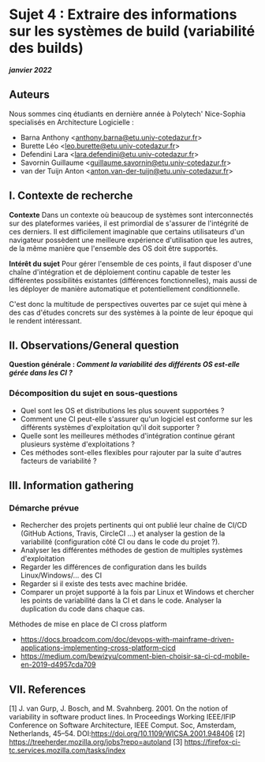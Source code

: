 # Sujet 4 : Extraire des informations sur les systèmes de build (variabilité des builds)

**_janvier 2022_**

## Auteurs

Nous sommes cinq étudiants en dernière année à Polytech' Nice-Sophia specialisés en Architecture Logicielle :

* Barna Anthony &lt;anthony.barna@etu.univ-cotedazur.fr&gt;
* Burette Léo &lt;leo.burette@etu.univ-cotedazur.fr&gt;
* Defendini Lara &lt;lara.defendini@etu.univ-cotedazur.fr&gt;
* Savornin Guillaume &lt;guillaume.savornin@etu.univ-cotedazur.fr&gt;
* van der Tuijn Anton &lt;anton.van-der-tuijn@etu.univ-cotedazur.fr&gt;

## I. Contexte de recherche

__Contexte__
Dans un contexte où beaucoup de systèmes sont interconnectés sur des plateformes variées, il est primordial de s'assurer de l'intégrité de ces derniers. Il est difficilement imaginable que certains utilisateurs d'un navigateur possèdent une meilleure expérience d'utilisation que les autres, de la même manière que l'ensemble des OS doit être supportés. 

__Intérêt du sujet__
Pour gérer l'ensemble de ces points, il faut disposer d'une chaîne d'intégration et de déploiement continu capable de tester les différentes possibilités existantes (différences fonctionnelles), mais aussi de les déployer de manière automatique et potentiellement conditionnelle.

C'est donc la multitude de perspectives ouvertes par ce sujet qui mène à des cas d'études concrets sur des systèmes à la pointe de leur époque qui le rendent intéressant.


## II. Observations/General question


**Question générale : _Comment la variabilité des différents OS est-elle gérée dans les CI ?_** 


### Décomposition du sujet en sous-questions
- Quel sont les OS et distributions les plus souvent supportées ?
- Comment une CI peut-elle s'assurer qu'un logiciel est conforme sur les différents systèmes d'exploitation qu'il doit supporter ?
- Quelle sont les meilleures méthodes d'intégration continue gérant plusieurs système d'exploitations ?
- Ces méthodes sont-elles flexibles pour rajouter par la suite d'autres facteurs de variabilité ?



## III. Information gathering

### Démarche prévue
- Rechercher des projets pertinents qui ont publié leur chaîne de CI/CD (GitHub Actions, Travis, CircleCI ...) et analyser la gestion de la variabilité (configuration côté CI ou dans le code du projet ?). 
- Analyser les différentes méthodes de gestion de multiples systèmes d'exploitation
- Regarder les différences de configuration dans les builds Linux/Windows/... des CI
- Regarder si il existe des tests avec machine bridée.
- Comparer un projet supporté à la fois par Linux et Windows et chercher les points de variabilité dans la CI et dans le code. Analyser la duplication du code dans chaque cas.

Méthodes de mise en place de CI cross platform
- https://docs.broadcom.com/doc/devops-with-mainframe-driven-applications-implementing-cross-platform-cicd
- https://medium.com/bewizyu/comment-bien-choisir-sa-ci-cd-mobile-en-2019-d4957cda709


## VII. References

[1] J. van Gurp, J. Bosch, and M. Svahnberg. 2001. On the notion of variability in software product lines. In Proceedings Working IEEE/IFIP Conference on Software Architecture, IEEE Comput. Soc, Amsterdam, Netherlands, 45–54. DOI:https://doi.org/10.1109/WICSA.2001.948406
[2] https://treeherder.mozilla.org/jobs?repo=autoland
[3] https://firefox-ci-tc.services.mozilla.com/tasks/index
